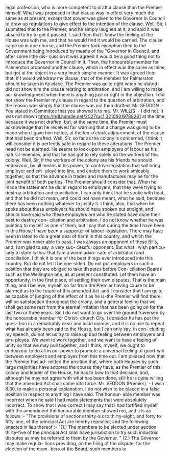 legal profession, who is more competent to draft a clause than the Premier himself. What was proposed in that clause was in effect very much the same as at present, except that power was given to the Governor in Council to draw up regulations to give effect to the intention of the clause. Well, Sir, I submitted that to the Premier, and he simply laughed at it, and said it was absurd to try to get it passed. I .said then that I knew the feeling of the House was with me, and that he would find it would be carried. The clause came on in due course, and the Premier took exception then to the Government being introduced by means of the "Governor in Council, and after some little dis- cussion it was agreed it would be a good thing not to introduce the Governor in Council in it. Then, the honourable member for Palmerston proposed another clause, which in effect was the same as mine, but got at the object in a very much simpler manner. It was agreed then that, if I would withdraw my clause, that of the member for Palmerston should be taken in its place. The Premier was quite right when he stated I did not show him the clause relating to arbitration, and I am willing to make ac- knowledgment when there is anything just or right in the objection. I did not show the Premier my clause in regard to the question of arbitration, and the reason was simply that the clause was not then drafted. Mr. SEDDON .- You stated in Committee that you showed it to me. Mr. WILLIS .- I did not. It was not shown https://hdl.handle.net/2027/uc1.32106019788261 at the time, because it was not drafted, but, at the same time, the Premier must acknowledge that he received fair warning that a change was going to be made when I gave him notice, at the ten-o'clock adjournment, of the clause that had been drafted. Well, Sir. so far as the colony is concerned, I think it will consider it is perfectly safe in regard to these alterations. The Premier need not be alarmed. He seems to look upon employers of labour as his natural ·enemies, and that he has got to rely solely on the workers of this colony. Well, Sir, if the workers of the colony are his friends he should endeavour, by all means in his power, to contrive legislation that will bring employer and em- ployé into line, and enable them to work amicably together, so that the advance in trades and manufactures may be for the joint benefit of both parties. The Premier should consider that. When he made the statement he did in regard to employers, that they were trying to destroy arbitration and conciliation, I can only think that he spoke with heat, and that he did not mean, and could not have meant, what he said, because there has been nothing whatever to justify it. I think, also, that when he spoke about these employers he should have spoken out straight, and should have said who these employers are who he stated have done their best to destroy con- ciliation and arbitration. I do not know whether he was pointing to myself as one of them, but I say that during the time I have been in this House I have been a supporter of labour legislation. There may have been in lated to do a great deal of harm in this country, and which the Premier was never able to pass. I was always an opponent of these Bills, and, I am glad to say, a very suc- cessful opponent. But what I wish particu- larly to state is this: that I am a warm advo- cate of arbitration and conciliation. I think it is one of the best things ever introduced into this country. But do not let it be one-sided. Do not put employers in such a position that they are obliged to take disputes before Con- ciliation Boards such as the Wellington one, as at present constituted. Let them have an opportunity, in the first place, of settling their own disputes. That is the main thing; and I believe, myself, so far from the Premier having cause to be alarmed as to the future of this amended Act-and I consider that I am quite as capable of judging of the effect of it as he is-the Premier will find there will be satisfaction throughout the colony, and a general feeling that we shall get some rest from the eternal irritation that has been going on for the last two or three years. Sir, I do not want to go over the ground traversed by the honourable member for Christ- church City. I consider he has put the ques- tion in a remarkably clear and lucid manner, and it is no use to repeat what has already been said to the House, but I can only say, in con- cluding my speech, do not let us try to raise up bad feeling between employers and em- ployes. We want to work together, and we want to have a feeling of unity so that we may pull together, and I think, myself, we ought to endeavour to do all in our power to promote a universal feeling of good-will between employers and employes from this time out. I am pleased now that the Premier has ad- mitted the position that, where both Houses by such large majorities have adopted the course they have, as the Premier of this colony and leader of the House, he has to bow to that decision, and, although he may not agree with what has been done, still he is quite willing that the amended Act shall come into force. Mr. SEDDON (Premier). - I wish 8.30. to make a personal explanation. I do not wish to be placed in a false position in respect to anything I have said. The honour- able member was incorrect when he said I had made statements that were absolutely incorrect. To show that I was correct I may say that I had fortified myself with the amendment the honourable member showed me, and it is as follows :- "The provisions of sections thirty-six to thirty-eight, and forty to fifty-one, of the principal Act are hereby repealed, and the following enacted in lieu thereof :- "(1.) The members to be elected under section thirty-five of the principal Act shall have jurisdiction to try such industrial disputes as may be referred to them by the Governor. " (2.) The Governor may make regula- tions providing, on the filing of the dispute, for the election of the mem- bers of the Board, such members to 